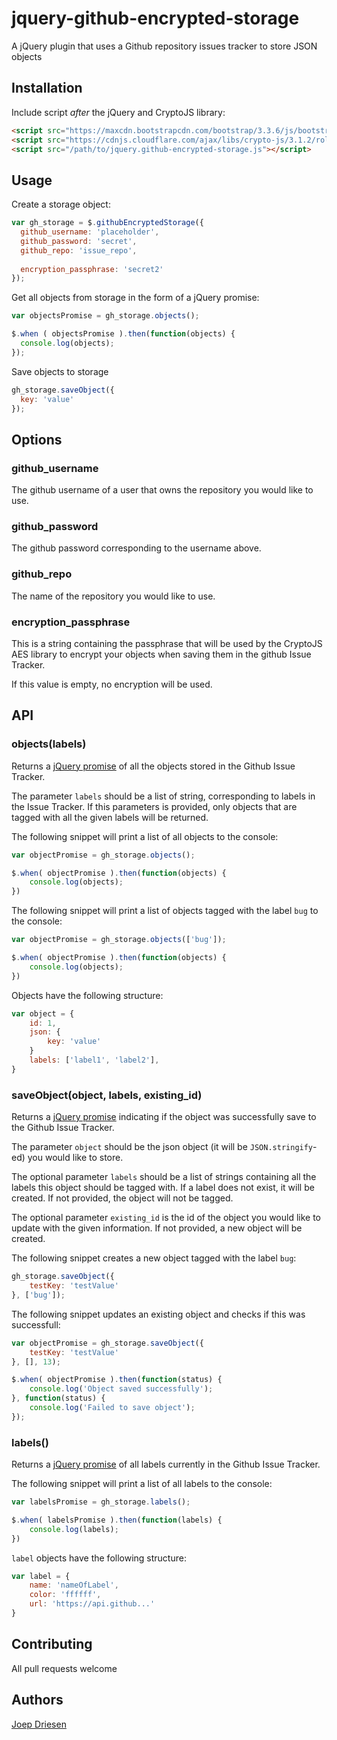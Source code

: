 # jquery-github-encrypted-storage
A jQuery plugin that uses a Github repository issues tracker to store JSON objects

## Installation

Include script *after* the jQuery and CryptoJS library:

```html
<script src="https://maxcdn.bootstrapcdn.com/bootstrap/3.3.6/js/bootstrap.min.js" integrity="sha384-0mSbJDEHialfmuBBQP6A4Qrprq5OVfW37PRR3j5ELqxss1yVqOtnepnHVP9aJ7xS" crossorigin="anonymous"></script>
<script src="https://cdnjs.cloudflare.com/ajax/libs/crypto-js/3.1.2/rollups/aes.js"></script>
<script src="/path/to/jquery.github-encrypted-storage.js"></script>
```

## Usage

Create a storage object:

```javascript
var gh_storage = $.githubEncryptedStorage({
  github_username: 'placeholder',
  github_password: 'secret',
  github_repo: 'issue_repo',
  
  encryption_passphrase: 'secret2'
});
```

Get all objects from storage in the form of a jQuery promise:

```javascript
var objectsPromise = gh_storage.objects();

$.when ( objectsPromise ).then(function(objects) {
  console.log(objects);
});
```

Save objects to storage

```javascript
gh_storage.saveObject({
  key: 'value'
});
```

## Options

### github_username

The github username of a user that owns the repository you would like to use.

### github_password

The github password corresponding to the username above.

### github_repo

The name of the repository you would like to use.

### encryption_passphrase

This is a string containing the passphrase that will be used by the CryptoJS AES library to encrypt your objects
when saving them in the github Issue Tracker. 

If this value is empty, no encryption will be used.

## API

### objects(labels)

Returns a [jQuery promise](https://api.jquery.com/deferred.promise/) of all the objects stored in the 
Github Issue Tracker.

The parameter `labels` should be a list of string, corresponding to labels in the Issue Tracker. If this 
parameters is provided, only objects that are tagged with all the given labels will be returned.

The following snippet will print a list of all objects to the console:
```javascript
var objectPromise = gh_storage.objects();

$.when( objectPromise ).then(function(objects) {
	console.log(objects);
})
```

The following snippet will print a list of objects tagged with the label `bug` to the console:
```javascript
var objectPromise = gh_storage.objects(['bug']);

$.when( objectPromise ).then(function(objects) {
	console.log(objects);
})
```

Objects have the following structure:
```javascript
var object = {
	id: 1,
	json: {
		key: 'value'
	}
	labels: ['label1', 'label2'],
}
```

### saveObject(object, labels, existing_id)

Returns a [jQuery promise](https://api.jquery.com/deferred.promise/) indicating if the object was successfully 
save to the Github Issue Tracker.

The parameter `object` should be the json object (it will be `JSON.stringify`-ed) you would like to store.

The optional parameter `labels` should be a list of strings containing all the labels this object should be 
tagged with. If a label does not exist, it will be created.
If not provided, the object will not be tagged.

The optional parameter `existing_id` is the id of the object you would like to update with the given information.
If not provided, a new object will be created.

The following snippet creates a new object tagged with the label `bug`:
```javascript
gh_storage.saveObject({
	testKey: 'testValue'
}, ['bug']);
```

The following snippet updates an existing object and checks if this was successfull:
```javascript
var objectPromise = gh_storage.saveObject({
	testKey: 'testValue'
}, [], 13);

$.when( objectPromise ).then(function(status) {
	console.log('Object saved successfully');
}, function(status) {
	console.log('Failed to save object');
});
```

### labels()

Returns a [jQuery promise](https://api.jquery.com/deferred.promise/) of all labels currently in the 
Github Issue Tracker.

The following snippet will print a list of all labels to the console:
```javascript
var labelsPromise = gh_storage.labels();

$.when( labelsPromise ).then(function(labels) {
	console.log(labels);
})
```

`label` objects have the following structure:

```javascript
var label = {
	name: 'nameOfLabel',
	color: 'ffffff',
	url: 'https://api.github...'
}
```



## Contributing

All pull requests welcome

## Authors

[Joep Driesen](https://github.com/JoepDriesen)
